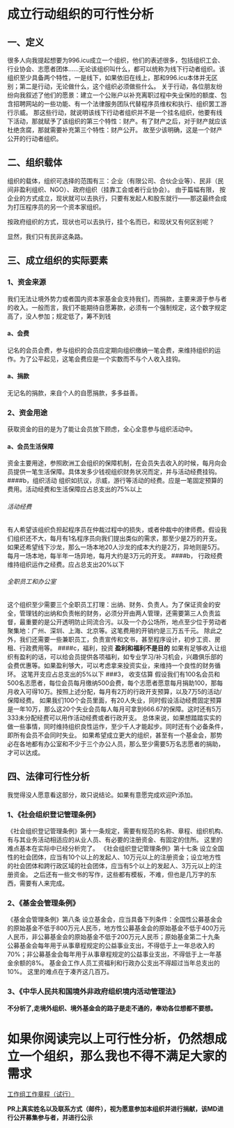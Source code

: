 # 成立行动组织的可行性分析
## 一、定义
很多人向我提起想要为996.icu成立一个组织，他们的表述很多，包括组织工会、行业协会、志愿者团体……无论该组织叫什么，都可以统称为线下行动者组织。该组织至少具备两个特性，一是线下，如果依旧在线上，那和996.icu本体并无区别；第二是行动，无论做什么，这个组织必须做些什么。
关于行动，各位朋友纷纷向我叙述了他们的愿景：建立一个公账户以补充离职过程中失业保险的额度、包含招聘网站的一些功能、有一个法律服务团队代替程序员维权和执行、组织罢工游行示威。
那这些行动，就说明该线下行动者组织并不是一个挂名组织，他要有线下活动，那就赋予了该组织的第三个特性：财产。有了财产之后，对于财产就应该杜绝贪腐，那就需要补充第三个特性：财产公开。
故至少该明确，这是一个财产公开的行动者组织。
## 二、组织载体
组织的载体，组织可选择的范围有三：企业（有限公司、合伙企业等）、民非（民间非盈利组织、NGO）、政府组织（挂靠工会或者行业协会）。
由于篇幅有限，
按企业的方式成立，现状就可以去执行，只要有发起人和股东就行——那这最终会成为打压程序员的另一个资本家组织。

按政府组织的方式，现状也可以去执行，挂个名而已，和现状又有何区别呢？

显然，我们只有民非这条路。
## 三、成立组织的实际要素

### 1、资金来源
我们无法让境外势力或者国内资本家基金会支持我们，而捐款，主要来源于参与者的收入。一般而言，我们不能期待自愿筹款，必须有一个强制规定，这个数字规定高了，没人参加；规定低了，筹不到钱
#### a、会费
记名的会员会费，参与组织的会员应定期向组织缴纳一笔会费，来维持组织的运作。为了公平起见，这笔会费应是一个实数而不与个人收入挂钩。
#### a、捐款
无记名的捐款，来自个人的自愿捐款，多多益善。

### 2、资金用途
获取资金的目的是为了能让会员放下顾虑，全心全意参与组织活动中。
#### a、会员生活保障
资金主要用途，参照欧洲工会组织的保障机制，在会员失去收入的时候，每月向会员提供一笔生活保障。具体发多少钱视组织财务状况而定，并与活动经费挂钩。
####b，组织活动
组织如抗议，示威，游行等活动的经费。应是一笔固定预算的费用。活动经费和生活保障应占总支出的75%以上
###### 活动经费
有人希望该组织负担起程序员在仲裁过程中的损失，或者仲裁中的律师费。假设我们组织还不大，每月有1名程序员向我们提出类似的需求，那至少是2万的开支。
如果还希望线下沙龙，那么一场本地20人沙龙的成本大约是2万，异地则是5万。每月一场本地，每半年一场异地，每月大约是3万元的开支。
####b， 行政经费
维持组织运作之经费。应占总支出20%以下
###### 全职员工和办公室
这个组织至少需要三个全职员工打理：出纳、财务、负责人。为了保证资金的安全，管理钱的出纳和负责帐的财务，必须分开由两人管理，还需要第三人负责监督，最重要的是公开透明防止同流合污。以及一个办公场所，地点至少位于劳动者聚集地：广州、深圳、上海、北京等。这笔费用的开销约是三万五千元。
除此之外，我们还需要一些兼职员工，负责宣传和文书，甚至程序设计，初步工资、房租、行政费用等。
####c，福利，投资
**盈利和福利不是目的**
如果有足够收入让组织有盈利的话，可以给会员提供各项福利，如专业学习/补习机会，兴趣俱乐部的会费优惠等。如果盈利够大，可以考虑拿来投资实业，来维持一个良性的财务循环。
这笔开支应占总支出的5%以下
###3， 收支估算
假设我们有100名会员和500名志愿者，每位会员每月缴纳500会费，每个志愿者愿意每月捐助100，那每月收入可得10万。按照上述分配，每月有2万的行政开支预算，以及7万5的活动/保障经费。
如果我们100个会员里面，有20人失业，同时假设活动经费固定预算是一年10万，那么这20个失业会员每人每月可拿到666.67的保障。这时还有5万333未分配经费可以用作活动经费或者行政开支。
总体来说，如果想踏踏实实的做一些事情，同时维持组织良性运作，至少千人才能起步。同时还有个必备条件，即所有会员不会同时失业。
如果希望成立更大的组织，甚至有一个基金会，那势必在各地都有办公室和不少于三个办公人员，那么至少需要5万名志愿者的捐助，才可以达成。

## 四、法律可行性分析
我觉得没人愿意看这部分，故只说结论。如果有意愿完成欢迎Pr添加。
### 1、《社会组织登记管理条例》
《社会组织登记管理条例》第十一条规定，需要有规范的名称、章程、组织机构、有与其业务活动相适应的从业人员、有必要的注册资金、有固定的住所。
这里的难点基本在实际中已经分析完了。
《社会组织登记管理条例》第十七条 设立全国性的社会团体，应当有10个以上的发起人、10万元以上的注册资金；设立地方性的社会团体和跨行政区域的社会团体，应当有5个以上的发起人、3万元以上的注册资金。
之后还有一些文书的写作，这些都有模板，不难，但也是几万字的东西，需要有人来完成。
### 2、《基金会管理条例》
《基金会管理条例》第八条 设立基金会，应当具备下列条件：全国性公募基金会的原始基金不低于800万元人民币，地方性公募基金会的原始基金不低于400万元人民币，非公募基金会的原始基金不低于200万元人民币；原始基金第二十九条 公募基金会每年用于从事章程规定的公益事业支出，不得低于上一年总收入的70%；非公募基金会每年用于从事章程规定的公益事业支出，不得低于上一年基金余额的8%。
基金会工作人员工资福利和行政办公支出不得超过当年总支出的10%。
这里的难点在于凑齐这几百万。
### 3、《中华人民共和国境外非政府组织境内活动管理法》
**不分析了,走境外组织、境外基金会的路子是走不通的，奉劝各位想都不要想。**

# 如果你阅读完以上可行性分析，仍然想成立一个组织，那么我也不得不满足大家的需求
[工作组工作章程（试行）](Organization-charter.md)

**PR上真实姓名以及联系方式（邮件），视为愿意参加本组织并进行捐献，该MD进行公开募集参与者，并进行公示**
